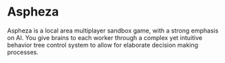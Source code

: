 # Aspheza
Aspheza is a local area multiplayer sandbox game, with a strong emphasis on AI. You give brains to each worker through a complex yet intuitive behavior tree control system to allow for elaborate decision making processes.
